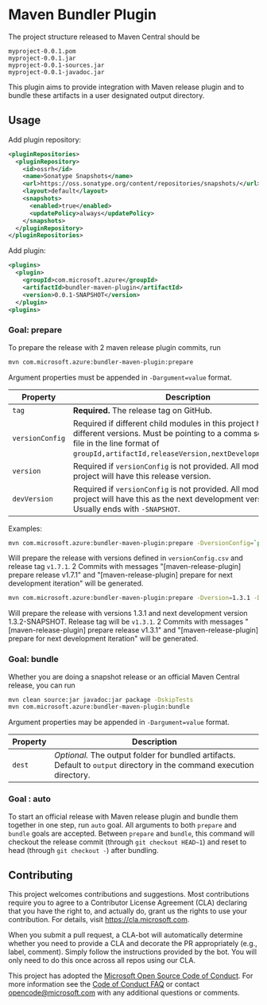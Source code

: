 
# Maven Bundler Plugin

The project structure released to Maven Central should be 

```
myproject-0.0.1.pom
myproject-0.0.1.jar
myproject-0.0.1-sources.jar
myproject-0.0.1-javadoc.jar
```

This plugin aims to provide integration with Maven release plugin and to bundle these artifacts in a user designated output directory.

## Usage
Add plugin repository:

```xml
<pluginRepositories>
  <pluginRepository>
    <id>ossrh</id>
    <name>Sonatype Snapshots</name>
    <url>https://oss.sonatype.org/content/repositories/snapshots/</url>
    <layout>default</layout>
    <snapshots>
      <enabled>true</enabled>
      <updatePolicy>always</updatePolicy>
    </snapshots>
  </pluginRepository>
</pluginRepositories>
```

Add plugin:
```xml
<plugins>
  <plugin>
    <groupId>com.microsoft.azure</groupId>
    <artifactId>bundler-maven-plugin</artifactId>
    <version>0.0.1-SNAPSHOT</version>
  </plugin>
<plugins>
```

### Goal: prepare

To prepare the release with 2 maven release plugin commits, run
```bash
mvn com.microsoft.azure:bundler-maven-plugin:prepare
```
Argument properties must be appended in `-Dargument=value` format.

| Property | Description |
|----------|-------------|
| `tag` | **Required.** The release tag on GitHub. |
| `versionConfig` | Required if different child modules in this project have different versions. Must be pointing to a comma separated file in the line format of `groupId,artifactId,releaseVersion,nextDevelopmentVersion`. |
| `version` | Required if `versionConfig` is not provided. All modules in the project will have this release version. |
| `devVersion` | Required if `versionConfig` is not provided. All modules in the project will have this as the next development version. Usually ends with `-SNAPSHOT`. |
 
Examples:
```bash
mvn com.microsoft.azure:bundler-maven-plugin:prepare -DversionConfig=`pwd`/versionConfig.csv -Dtag=v1.7.1
```
Will prepare the release with versions defined in `versionConfig.csv` and release tag `v1.7.1`. 2 Commits with messages "[maven-release-plugin] prepare release v1.7.1" and "[maven-release-plugin] prepare for next development iteration" will be generated.

```bash
mvn com.microsoft.azure:bundler-maven-plugin:prepare -Dversion=1.3.1 -DdevVersion=1.3.2-SNAPSHOT -Dtag=v1.3.1
```
Will prepare the release with versions 1.3.1 and next development version 1.3.2-SNAPSHOT. Release tag will be `v1.3.1`. 2 Commits with messages "[maven-release-plugin] prepare release v1.3.1" and "[maven-release-plugin] prepare for next development iteration" will be generated.

### Goal: bundle

Whether you are doing a snapshot release or an official Maven Central release, you can run

```bash
mvn clean source:jar javadoc:jar package -DskipTests
mvn com.microsoft.azure:bundler-maven-plugin:bundle
```

Argument properties may be appended in `-Dargument=value` format.

| Property | Description |
|----------|-------------|
| `dest` | *Optional.* The output folder for bundled artifacts. Default to `output` directory in the command execution directory. |

### Goal : auto

To start an official release with Maven release plugin and bundle them together in one step, run `auto` goal. All arguments to both `prepare` and `bundle` goals are accepted. Between `prepare` and `bundle`, this command will checkout the release commit (through `git checkout HEAD~1`) and reset to head (through `git checkout -`) after bundling.

##  Contributing

This project welcomes contributions and suggestions.  Most contributions require you to agree to a
Contributor License Agreement (CLA) declaring that you have the right to, and actually do, grant us
the rights to use your contribution. For details, visit https://cla.microsoft.com.

When you submit a pull request, a CLA-bot will automatically determine whether you need to provide
a CLA and decorate the PR appropriately (e.g., label, comment). Simply follow the instructions
provided by the bot. You will only need to do this once across all repos using our CLA.

This project has adopted the [Microsoft Open Source Code of Conduct](https://opensource.microsoft.com/codeofconduct/).
For more information see the [Code of Conduct FAQ](https://opensource.microsoft.com/codeofconduct/faq/) or
contact [opencode@microsoft.com](mailto:opencode@microsoft.com) with any additional questions or comments.
